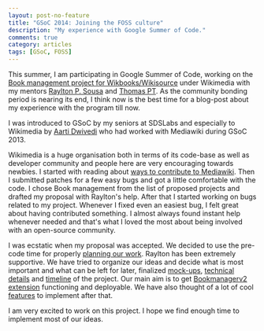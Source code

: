 ```yaml
---
layout: post-no-feature
title: "GSoC 2014: Joining the FOSS culture"
description: "My experience with Google Summer of Code."
comments: true
category: articles
tags: [GSoC, FOSS]
---
```


This summer, I am participating in Google Summer of Code, working on the [Book management project for Wikbooks/Wikisource](https://www.mediawiki.org/wiki/Book_management) under Wikimedia with my mentors [Raylton P. Sousa](https://www.mediawiki.org/wiki/User:Raylton_P._Sousa) and [Thomas PT](https://www.mediawiki.org/wiki/User:Tpt). As the community bonding period is nearing its end, I think now is the best time for a blog-post about my experience with the program till now.

I was introduced to GSoC by my seniors at SDSLabs and especially to Wikimedia by [Aarti Dwivedi](http://aartindi.blogspot.in/) who had worked with Mediawiki during GSoC 2013.

Wikimedia is a huge organisation both in terms of its code-base as well as developer community and people here are very encouraging towards newbies. I started with reading about [ways to contribute to Mediawiki](http://www.mediawiki.org/wiki/How_to_become_a_MediaWiki_hacker). Then I submitted patches for a few easy bugs and got a little comfortable with the code. I chose Book management from the list of proposed projects and drafted my proposal with Raylton's help. After that I started working on bugs related to my project. Whenever I fixed even an easiest bug, I felt great about having contributed something. I almost always found instant help whenever needed and that's what I loved the most about being involved with an open-source community. 

I was ecstatic when my proposal was accepted. We decided to use the pre-code time for properly [planning our work](https://meta.wikimedia.org/wiki/Book_management_2014). Raylton has been extremely supportive. We have tried to organize our ideas and decide what is most important and what can be left for later, finalized [mock-ups](https://meta.wikimedia.org/wiki/Book_management_2014/UX_Document), [technical details](https://meta.wikimedia.org/wiki/Book_management_2014/Technical_notes) and [timeline](https://www.mediawiki.org/wiki/User:Jaindeepali/Proposal#Workflow) of the project. Our main aim is to get [Bookmanagerv2 extension](https://www.mediawiki.org/wiki/Extension:BookManagerv2) functioning and deployable. We have also thought of a lot of cool [features](https://meta.wikimedia.org/wiki/Book_management_2014/Features) to implement after that.

I am very excited to work on this project. I hope we find enough time to implement most of our ideas.
